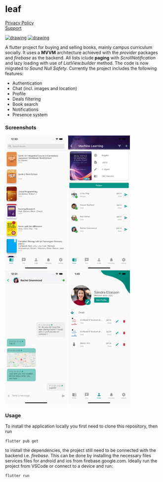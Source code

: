 # leaf

[Privacy Policy](privacy.md)\
[Support](support.md)

[<img src="https://user-images.githubusercontent.com/42720743/124749402-78985d00-df24-11eb-98ed-b5aa270957ab.png" alt="drawing" width="200"/>](https://apps.apple.com/us/app/leaf-reuse-socially/id1568882763) [<img src="https://user-images.githubusercontent.com/42720743/124749936-26a40700-df25-11eb-8eae-0677b40da416.png" alt="drawing" width="200"/>](https://play.google.com/store/apps/details?id=art.rootly.leaf)

A flutter project for buying and selling books, mainly campus curriculum socially. It uses a **MVVM** architecture achieved with the *provider* packages and *firebase* as the backend. All lists iclude **paging** with *ScrollNotification* and lazy loading with use of *ListView.builder* method. The code is now migrated to *Sound Null Safety*. Currently the project includes the following features:
* Authentication
* Chat (incl. images and location)
* Profile
* Deals filtering
* Book search
* Notifications
* Presence system

### Screenshots

<img src="screenshots/1.png" alt="drawing" width="200"/> <img src="screenshots/2.png" alt="drawing" width="200"/> <img src="screenshots/3.png" alt="drawing" width="200"/> <img src="screenshots/5.png" alt="drawing" width="200"/>

### Usage

To install the application locally you first need to clone this repository, then run

	flutter pub get

to install the dependencies, the project still need to be connected with the backend i.e. *firebase*. This can be done by installing the necessary files services files for android and ios from firebase.google.com. Ideally run the project from VSCode or connect to a device and run:

	flutter run
